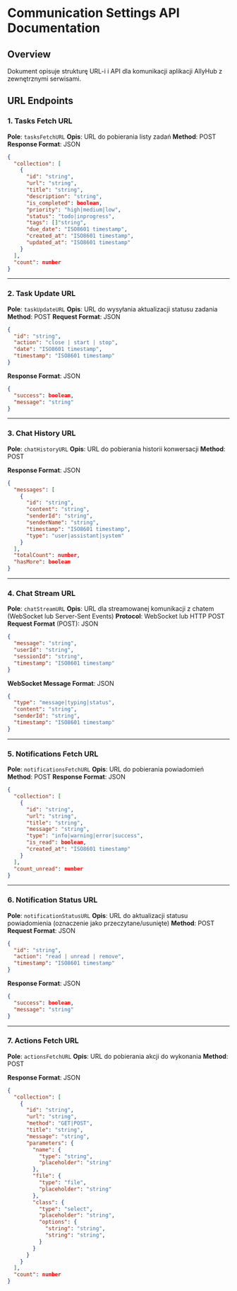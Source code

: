 # Communication Settings API Documentation

## Overview
Dokument opisuje strukturę URL-i i API dla komunikacji aplikacji AllyHub z zewnętrznymi serwisami.

## URL Endpoints

### 1. Tasks Fetch URL
**Pole**: `tasksFetchURL`
**Opis**: URL do pobierania listy zadań
**Method**: POST
**Response Format**: JSON
```json
{
  "collection": [
    {
      "id": "string",
      "url": "string",
      "title": "string",
      "description": "string",
      "is_completed": boolean,
      "priority": "high|medium|low",
      "status": "todo|inprogress",
      "tags": []"string",
      "due_date": "ISO8601 timestamp",
      "created_at": "ISO8601 timestamp",
      "updated_at": "ISO8601 timestamp"
    }
  ],
  "count": number
}
```

---

### 2. Task Update URL
**Pole**: `taskUpdateURL`
**Opis**: URL do wysyłania aktualizacji statusu zadania
**Method**: POST
**Request Format**: JSON
```json
{
  "id": "string",
  "action": "close | start | stop",
  "date": "ISO8601 timestamp",
  "timestamp": "ISO8601 timestamp"
}
```

**Response Format**: JSON
```json
{
  "success": boolean,
  "message": "string"
}
```

---

### 3. Chat History URL
**Pole**: `chatHistoryURL`
**Opis**: URL do pobierania historii konwersacji
**Method**: POST

**Response Format**: JSON
```json
{
  "messages": [
    {
      "id": "string",
      "content": "string",
      "senderId": "string",
      "senderName": "string",
      "timestamp": "ISO8601 timestamp",
      "type": "user|assistant|system"
    }
  ],
  "totalCount": number,
  "hasMore": boolean
}
```

---

### 4. Chat Stream URL
**Pole**: `chatStreamURL`
**Opis**: URL dla streamowanej komunikacji z chatem (WebSocket lub Server-Sent Events)
**Protocol**: WebSocket lub HTTP POST
**Request Format** (POST): JSON
```json
{
  "message": "string",
  "userId": "string",
  "sessionId": "string",
  "timestamp": "ISO8601 timestamp"
}
```

**WebSocket Message Format**: JSON
```json
{
  "type": "message|typing|status",
  "content": "string",
  "senderId": "string",
  "timestamp": "ISO8601 timestamp"
}
```

---

### 5. Notifications Fetch URL
**Pole**: `notificationsFetchURL`
**Opis**: URL do pobierania powiadomień
**Method**: POST
**Response Format**: JSON
```json
{
  "collection": [
    {
      "id": "string",
      "url": "string",
      "title": "string",
      "message": "string",
      "type": "info|warning|error|success",
      "is_read": boolean,
      "created_at": "ISO8601 timestamp"
    }
  ],
  "count_unread": number
}
```

---

### 6. Notification Status URL
**Pole**: `notificationStatusURL`
**Opis**: URL do aktualizacji statusu powiadomienia (oznaczenie jako przeczytane/usunięte)
**Method**: POST
**Request Format**: JSON
```json
{
  "id": "string",
  "action": "read | unread | remove",
  "timestamp": "ISO8601 timestamp"
}
```

**Response Format**: JSON
```json
{
  "success": boolean,
  "message": "string"
}
```

---

### 7. Actions Fetch URL
**Pole**: `actionsFetchURL`
**Opis**: URL do pobierania akcji do wykonania
**Method**: POST

**Response Format**: JSON
```json
{
  "collection": [
    {
      "id": "string",
      "url": "string",
      "method": "GET|POST",
      "title": "string",
      "message": "string",
      "parameters": {
        "name": {
          "type": "string",
          "placeholder": "string"
        },
        "file": {
          "type": "file",
          "placeholder": "string"
        },
        "class": {
          "type": "select",
          "placeholder": "string",
          "options": {
            "string": "string",
            "string": "string",
          }
        }
      }
    }
  ],
  "count": number
}
```
